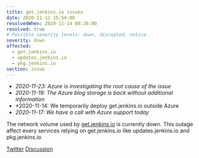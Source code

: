 ```yaml
---
title: get.jenkins.io issues
date: 2020-11-12 15:54:00
resolvedWhen: 2020-11-14 08:26:00
resolved: true
# Possible severity levels: down, disrupted, notice
severity: down
affected:
  - get.jenkins.io
  - updates.jenkins.io
  - pkg.jenkins.io
section: issue
---
```


* *2020-11-23: Azure is investigating the root cause of the issue*
* *2020-11-19: The Azure blog storage is back without additional information*
* *2020-11-14: We temporarily deploy get.jenkins.io outside Azure
* *2020-11-17: We have a call with Azure support today*

The network volume used by [get.jenkins.io](https://get.jenkins.io) is currently down.
This outage affect every services relying on get.jenkins.io like updates.jenkins.io and pkg.jenkins.io

[Twitter](https://twitter.com/jenkinsci/status/1326994705230393344?s=20)
[Discussion](https://groups.google.com/u/1/g/jenkins-infra/c/2eUd_L6bsrM)
